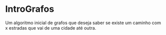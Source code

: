 # IntroGrafos
Um algoritmo inicial de grafos que deseja saber se existe um caminho com x estradas que vai de uma cidade até outra.
